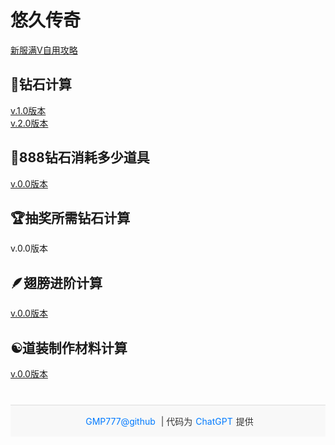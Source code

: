 <html lang="zh-CN">
    <head>
        <meta charset="UTF-8">
        <style>
            footer {
                text-align: center;
                font-size: 14px;
                padding: 15px 10px;
                background-color: #f8f8f8;
                color: #333;
                border-top: 1px solid #ddd;
                margin-top: 40px;
                }
            footer a {
                color: #007aff; /* iPhone蓝色链接风格 */
                text-decoration: none;
                margin: 0 5px;
            }
            footer a:hover {
                text-decoration: underline;
            }
        </style>
    </head>
    <body>
        <h1>悠久传奇</h1>
        <a href="https://github.com/GMP777/gmp777.github.io/wiki/%E6%82%A0%E4%B9%85%E4%BC%A0%E5%A5%87%E6%96%B0%E6%9C%8D%E6%BB%A1V" target="_blank">新服满V自用攻略</a>
        <h2>💎钻石计算</h2>
        <a href="https://gmp777.github.io/jsq1.html" target="_blank">v.1.0版本</a><br/>
        <a href="https://gmp777.github.io/jsq2.html" target="_blank">v.2.0版本</a>
        <h2>🥤888钻石消耗多少道具</h2>
        <a href="https://gmp777.github.io/888.html" target="_blank">v.0.0版本</a>
        <h2>🏆抽奖所需钻石计算</h2>
        v.0.0版本</a>
        <h2>🪶翅膀进阶计算</h2>
        <a href="https://gmp777.github.io/jsq3.html" target="_blank">v.0.0版本</a>
        <h2>☯️道装制作材料计算</h2>
        <a href="https://gmp777.github.io/jsq4.html" target="_blank">v.0.0版本</a>
        <footer>
            <div>
                <a href="https://github.com/GMP777/gmp777.github.io">GMP777@github</a> | 代码为<a href="https://chatgpt.com/" target="_blank">ChatGPT</a>提供
            </div>
        </footer>
    </body>
</html>

